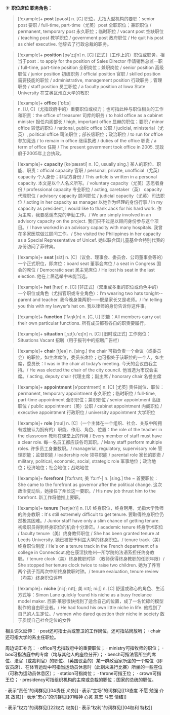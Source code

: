 ☀ <span class="category">**职位席位 职务角色：**</span>
>[!example]+ <span class="vocabulary">**post**</span> [pəʊst] 
> <span class="definition">n. [C] 职位，尤指大型机构的要职：</span>senior post 要职 / full-time, part-time（尤英）post 全职职位；兼职职位 / permanent, temporary post 永久职位；临时职位 / vacant post 空缺职位 / teaching post 教学职位 / government post 政府职位 / He quit his post as chief executive. 他辞去了行政总裁的职务。

>[!example]+ <span class="vocabulary">**position**</span> [pə'zɪʃn] 
> <span class="definition">n. [C] [正式]（工作上的）职位或职务，相当于post：</span>to apply for the position of Sales Director 申请销售总监一职 / full-time, part-time position 全职岗位；兼职岗位 / senior position 高级职位 / junior position 初级职务 / official position 官职 / skilled position 需要技能的职位 / administrative, management position 行政职务；管理职务 / staff position 员工职位 / a faculty position at Iowa State University 在艾奥瓦州立大学的教职

>[!example]+ <span class="vocabulary">**office**</span> ['ɒfɪs]  
> <span class="definition">n. [U, C]（尤指政府中的）重要职位或权力；也可指此种与职位相关的工作和职责：</span>the office of treasurer 司库的职务 / to hold office as a cabinet minister 担任内阁部长 / high, important office 显赫的职位；要职 / minor office 较低的职位 / national, public office 公职 / judicial, ministerial（尤英）, political office 司法职位；部长级职位；政治职位 / to run for office 参加竞选 / to remain in office 继续执政 / duties of the office 职责 / a term of office 任期 / The present government took office in 2005. 现政府于2005年上台执政。
           
>[!example]+ <span class="vocabulary">**capacity**</span> [kəˈpæsəti]
> <span class="definition">n. [C, usually sing.] 某人的职位、职能、职责：</span>official capacity 官职 / personal, private, unofficial（尤英） capacity 个人身份；非官方身份 / This article is written in a personal capacity. 本文是以个人名义所写。/ voluntary capacity（尤英）志愿者身份 / professional capacity 专业职位 / acting, caretaker（英） capacity 代理职位 / advisory capacity 顾问职位 / judicial capacity（尤英）司法职位 / acting in her capacity as manager 以她作为经理的身份行事 / In my capacity as president, I would like to thank Jack for his hard work. 作为主席，我要感谢杰克的辛勤工作。/ We are simply involved in an advisory capacity on the project. 我们只不过是以顾问身份参与这个项目。/ I have worked in an advisory capacity with many hospitals. 我曾在多家医院做过顾问工作。/ She visited the Philippines in her capacity as a Special Representative of Unicef. 她以联合国儿童基金会特别代表的身份访问了菲律宾。

>[!example]+ <span class="vocabulary">**seat**</span> [si:t] 
> <span class="definition">n. [C]（议会、理事会、委员会、公司董事会等的）一个正式职位，即席位：</span>board seat 董事会席位 / a seat in Congress 国会的席位 / Democratic seat 民主党席位 / He lost his seat in the last election. 他在上届选举中未能当选。

>[!example]+ <span class="vocabulary">**hat**</span> [hæt] 
> <span class="definition">n. [C] [非正式]（双重或多重的职位或角色中的）一个职位或角色（尤指官职或专业角色）：</span>I’m wearing two hats tonight--parent and teacher. 我今晚身兼两职——既是家长又是老师。/ I’m telling you this with my lawyer’s hat on. 我以律师的身份告诉你这件事。

>[!example]+ <span class="vocabulary">**function**</span> ['fʌŋkʃn] 
> <span class="definition">n. [C, U] 职能：</span>All members carry out their own particular functions. 所有成员都有各自的职责要履行。

>[!example]+ <span class="vocabulary">**situation**</span> [͵sɪtʃu'eɪʃn] 
> <span class="definition">n. [C] [旧时或正式] 工作岗位：</span>Situations Vacant 招聘（用于报刊中的招聘广告栏）

>[!example]+ <span class="vocabulary">**chair**</span> [tʃeə] 
> <span class="definition">n. [sing.] the chair 可指负责一个会议（或委员会）的职位，如主席席位，委员长席位；也可指处于该职位的一个人，如主席，委员长：</span>I was in the chair at today’s meeting. 今天的会议由我主持。/ He was elected the chair of the city council. 他当选为市议会主席。/ acting, deputy chair 代理主席；副主席 / honorary chair 名誉主席

>[!example]+ <span class="vocabulary">**appointment**</span> [ə'pɒɪntmənt] 
> <span class="definition">n. [C] [尤英] 责任岗位、职位：</span>permanent, temporary appointment 永久职位；临时职位 / full-time, part-time appointment 全职职位；兼职职位 / senior appointment 高级职位 / public appointment（英）公职 / cabinet appointment 内阁职位 / executive appointment 行政职位 / university appointment 大学职位

>[!example]+ <span class="vocabulary">**role**</span> [rəʊl] 
> <span class="definition">n. [C]（一个主体在一个组织、社会、关系中所拥有或被认为拥有的）职能、作用、角色、位置：</span>the role of the teacher in the classroom 教师在课堂上的作用 / Every member of staff must have a clear role. 每一名员工都应该各司其职。/ Many staff perform multiple roles. 许多员工身兼数职。/ managerial, regulatory, supervisory role 管理职能；监督职能 / leadership role 领导职能 / parental role 家长的职责 / military, political, economic, social, strategic role 军事地位；政治地位；经济地位；社会地位；战略地位
                     
>[!example]+ <span class="vocabulary">**forefront**</span> [ˈfɔ:frʌnt; 美 ˈfɔ:rf-]
> <span class="definition">n. [sing.] the ~ 首要职位：</span>She came to the forefront as governor after the political change. 这次政治变动后，她接任了州长这一要职。/ His new job thrust him to the forefront. 新工作将他推上要职。
           
>[!example]+ <span class="vocabulary">**tenure**</span> [ˈtenjə(r)]
> <span class="definition">n. [U] 终身职位，终身聘用，尤指大学教师的终身教职：</span>It's still extremely difficult to get tenure. 要取得终身职位仍然极其困难。/ Junior staff have only a slim chance of getting tenure. 初级职员得到终身职位的机会十分渺茫。/ academic tenure 终身学术职位 / faculty tenure（美）终身教师职位 / She has been granted tenure at Leeds University. 她已被授予利兹大学的终身职位。/ tenure track（美）终身职位制度 / He's on a tenure track in the French department of a college in Connecticut.他在康涅狄格州一所学院的法语系担任终身教职。/ tenure clock（美）终身教职时钟 （教师获得终身教职的任职年限）/ She stopped her tenure clock twice to raise two children. 她为了养育两个孩子而两次中断终身教职时钟。/ tenure evaluation, tenure review（均美）终身职位评审

>[!example]+ <span class="vocabulary">**niche**</span> [ni:ʃ; nɪtʃ; 美 nɪtʃ; ni:ʃ]
> <span class="definition">n. [C] 舒适或称心的角色、生活方式等：</span>Simon Lane quickly found his niche as a busy freelance model maker. 西蒙·莱恩很快找到了适合自己的位置，成了一名忙碌的模型制作的自由职业者。/ He had found his own little niche in life. 他找到了自己的人生定位。/ women who dared question their niche in society 敢于质疑自己社会定位的女性

相关词义延伸：
· post还可指士兵或警卫的工作岗位，还可指站岗放哨；
· chair还可指大学的系主任职位。

周边词汇补充：
· office可尤指政府中的重要职位；
· ministry可指牧师的职位；
· box可指法庭中的专席（均与其他人的座位分开）；
· bench可指法官所坐的席位、法官（或裁判官）的职位、（英国议会的）某一群政治家所坐的一个席位（即议员席）、在体育运动中可指当运动员休息时（此刻未进行比赛）所坐的一些座位（可称为运动员休息区）；
· station可指岗位；
· throne可指王位；
· crown可指王位；
· presidency可指组织机构的主席或总裁的职位；国家的总统的职位。

· 表示“责任”的词群见[[04责任 义务]]
· 表示“立场”的词群见[[13态度 不愿 勉强 介意 故意]]
· 表示“忠心”的词群见[[01精神 心灵 意志 斗志 情结]]

· 表示“权力”的词群见[[22权力 权势]]
· 表示“权利”的词群见[[04权利 特权]]
